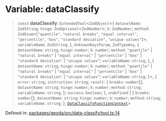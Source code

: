 # Variable: dataClassify

> `const` **dataClassify**: `ExtendedTool`\<`ZodObject`\<\{ `datasetName`: `ZodString`; `hinge`: `ZodOptional`\<`ZodNumber`\>; `k`: `ZodNumber`; `method`: `ZodEnum`\<\[`"quantile"`, `"natural breaks"`, `"equal interval"`, `"percentile"`, `"box"`, `"standard deviation"`, `"unique values"`\]\>; `variableName`: `ZodString`; \}, `UnknownKeysParam`, `ZodTypeAny`, \{ `datasetName`: `string`; `hinge`: `number`; `k`: `number`; `method`: `"quantile"` \| `"natural breaks"` \| `"equal interval"` \| `"percentile"` \| `"box"` \| `"standard deviation"` \| `"unique values"`; `variableName`: `string`; \}, \{ `datasetName`: `string`; `hinge`: `number`; `k`: `number`; `method`: `"quantile"` \| `"natural breaks"` \| `"equal interval"` \| `"percentile"` \| `"box"` \| `"standard deviation"` \| `"unique values"`; `variableName`: `string`; \}\>, \{ `error`: `string`; `instruction`: `string`; `result`: \{ `breaks`: `number`[]; `datasetName`: `string`; `hinge`: `number`; `k`: `number`; `method`: `string`; `variableName`: `string`; \}; `success`: `boolean`; \}, `undefined` \| \{ `breaks`: `number`[]; `datasetName`: `string`; `hinge`: `number`; `k`: `number`; `method`: `string`; `variableName`: `string`; \}, [`DataClassifyFunctionContext`](../type-aliases/DataClassifyFunctionContext.md)\>

Defined in: [packages/geoda/src/data-classify/tool.ts:14](https://github.com/GeoDaCenter/openassistant/blob/994a31d776db171047aa7cd650eb798b5317f644/packages/geoda/src/data-classify/tool.ts#L14)
